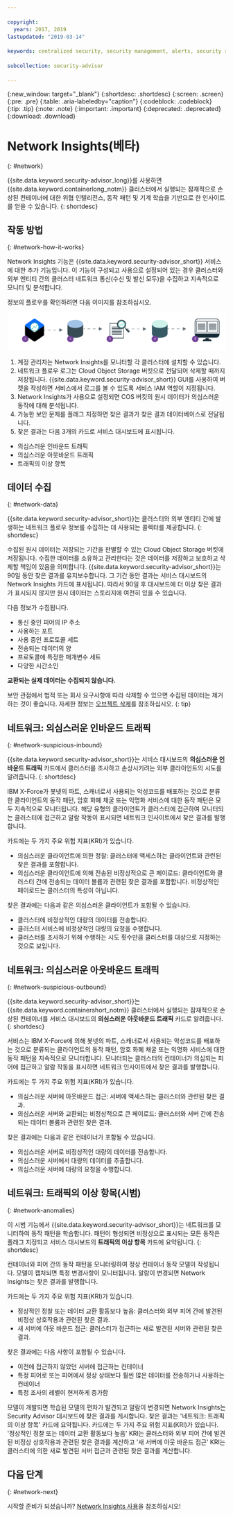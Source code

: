 ```yaml
---

copyright:
  years: 2017, 2019
lastupdated: "2019-03-14"

keywords: centralized security, security management, alerts, security risk, insights, threat detection

subcollection: security-advisor

---
```


{:new_window: target="_blank"}
{:shortdesc: .shortdesc}
{:screen: .screen}
{:pre: .pre}
{:table: .aria-labeledby="caption"}
{:codeblock: .codeblock}
{:tip: .tip}
{:note: .note}
{:important: .important}
{:deprecated: .deprecated}
{:download: .download}


# Network Insights(베타)
{: #network}

{{site.data.keyword.security-advisor_long}}를 사용하면 {{site.data.keyword.containerlong_notm}} 클러스터에서 실행되는 잠재적으로 손상된 컨테이너에 대한 위협 인텔리전스, 동작 패턴 및 기계 학습을 기반으로 한 인사이트를 얻을 수 있습니다.
{: shortdesc}


## 작동 방법
{: #network-how-it-works}

Network Insights 기능은 {{site.data.keyword.security-advisor_short}} 서비스에 대한 추가 기능입니다. 이 기능이 구성되고 사용으로 설정되어 있는 경우 클러스터와 외부 엔티티 간의 클러스터 네트워크 통신(수신 및 발신 모두)을 수집하고 지속적으로 모니터 및 분석합니다.

정보의 플로우를 확인하려면 다음 이미지를 참조하십시오.

![Network Insights 플로우 다이어그램](images/network-insights-flow.png)

1. 계정 관리자는 Network Insights를 모니터할 각 클러스터에 설치할 수 있습니다.
2. 네트워크 플로우 로그는 Cloud Object Storage 버킷으로 전달되어 삭제할 때까지 저장됩니다. {{site.data.keyword.security-advisor_short}} GUI를 사용하여 버켓을 작성하면 서비스에서 로그를 볼 수 있도록 서비스 IAM 역할이 지정됩니다.
3. Network Insights가 사용으로 설정되면 COS 버킷의 원시 데이터가 의심스러운 동작에 대해 분석됩니다.
4. 가능한 보안 문제를 플래그 지정하면 찾은 결과가 찾은 결과 데이터베이스로 전달됩니다.
5. 찾은 결과는 다음 3개의 카드로 서비스 대시보드에 표시됩니다.
  * 의심스러운 인바운드 트래픽
  * 의심스러운 아웃바운드 트래픽
  * 트래픽의 이상 항목


## 데이터 수집
{: #network-data}

{{site.data.keyword.security-advisor_short}}는 클러스터와 외부 엔티티 간에 발생하는 네트워크 플로우 정보를 수집하는 데 사용되는 콜렉터를 제공합니다.
{: shortdesc}

수집된 원시 데이터는 저장되는 기간을 판별할 수 있는 Cloud Object Storage 버킷에 저장됩니다. 수집한 데이터를 소유하고 관리한다는 것은 데이터를 저장하고 보호하고 삭제할 책임이 있음을 의미합니다. {{site.data.keyword.security-advisor_short}}는 90일 동안 찾은 결과를 유지보수합니다. 그 기간 동안 결과는 서비스 대시보드의 Network Insights 카드에 표시됩니다. 따라서 90일 후 대시보드에 더 이상 찾은 결과가 표시되지 않지만 원시 데이터는 스토리지에 여전히 있을 수 있습니다.

다음 정보가 수집됩니다.

* 통신 중인 피어의 IP 주소
* 사용하는 포트
* 사용 중인 프로토콜 세트
* 전송되는 데이터의 양
* 프로토콜에 특정한 매개변수 세트
* 다양한 시간소인

**교환되는 실제 데이터는 수집되지 않습니다.**

보안 관점에서 법적 또는 회사 요구사항에 따라 삭제할 수 있으면 수집된 데이터는 제거하는 것이 좋습니다. 자세한 정보는 [오브젝트 삭제](/docs/services/cloud-object-storage/info?topic=cloud-object-storage-security#deletion)를 참조하십시오.
{: tip}


## 네트워크: 의심스러운 인바운드 트래픽
{: #network-suspicious-inbound}

{{site.data.keyword.security-advisor_short}}는 서비스 대시보드의 **의심스러운 인바운드 트래픽** 카드에서 클러스터를 조사하고 손상시키려는 외부 클라이언트의 시도를 알려줍니다.
{: shortdesc}


IBM X-Force가 봇넷의 파트, 스캐너로서 사용되는 악성코드를 배포하는 것으로 분류한 클라이언트의 동작 패턴, 암호 화폐 채굴 또는 익명화 서비스에 대한 동작 패턴은 모두 지속적으로 모니터됩니다. 해당 유형의 클라이언트가 클러스터에 접근하여 모니터되는 클러스터에 접근하고 알람 작동이 표시되면 네트워크 인사이트에서 찾은 결과를 발행합니다.


카드에는 두 가지 주요 위험 지표(KRI)가 있습니다.

* 의심스러운 클라이언트에 의한 정찰: 클러스터에 액세스하는 클라이언트와 관련된 찾은 결과를 포함합니다.
* 의심스러운 클라이언트에 의해 전송된 비정상적으로 큰 페이로드: 클라이언트와 클러스터 간에 전송되는 데이터 볼륨과 관련된 찾은 결과를 포함합니다. 비정상적인 페이로드는 클러스터의 특성이 아닙니다.


찾은 결과에는 다음과 같은 의심스러운 클라이언트가 포함될 수 있습니다.

* 클러스터에 비정상적인 대량의 데이터를 전송합니다.
* 클러스터 서비스에 비정상적인 대량의 요청을 수행합니다.
* 클러스터를 조사하기 위해 수행하는 시도 횟수만큼 클러스터를 대상으로 지정하는 것으로 보입니다.



## 네트워크: 의심스러운 아웃바운드 트래픽
{: #network-suspicious-outbound}

{{site.data.keyword.security-advisor_short}}는 {{site.data.keyword.containershort_notm}} 클러스터에서 실행되는 잠재적으로 손상된 컨테이너를 서비스 대시보드의 **의심스러운 아웃바운드 트래픽** 카드로 알려줍니다.
{: shortdesc}

서비스는 IBM X-Force에 의해 봇넷의 파트, 스캐너로서 사용되는 악성코드를 배포하는 것으로 분류되는 클라이언트의 동작 패턴, 암호 화폐 채굴 또는 익명화 서비스에 대한 동작 패턴을 지속적으로 모니터합니다. 모니터되는 클러스터의 컨테이너가 의심되는 피어에 접근하고 알람 작동을 표시하면 네트워크 인사이트에서 찾은 결과를 발행합니다.

카드에는 두 가지 주요 위험 지표(KRI)가 있습니다.

* 의심스러운 서버에 아웃바운드 접근: 서버에 액세스하는 클러스터와 관련된 찾은 결과.
* 의심스러운 서버와 교환되는 비정상적으로 큰 페이로드: 클러스터와 서버 간에 전송되는 데이터 볼륨과 관련된 찾은 결과.


찾은 결과에는 다음과 같은 컨테이너가 포함될 수 있습니다.

* 의심스러운 서버로 비정상적인 대량의 데이터를 전송합니다.
* 의심스러운 서버에서 대량의 데이터를 추출합니다.
* 의심스러운 서버에 대량의 요청을 수행합니다.


## 네트워크: 트래픽의 이상 항목(시범)
{: #network-anomalies}

이 시범 기능에서 {{site.data.keyword.security-advisor_short}}는 네트워크를 모니터하여 동작 패턴을 학습합니다. 패턴이 형성되면 비정상으로 표시되는 모든 동작은 플래그 지정되고 서비스 대시보드의 **트래픽의 이상 항목** 카드에 요약됩니다.
{: shortdesc}

컨테이너와 피어 간의 동작 패턴을 모니터링하여 정상 컨테이너 동작 모델이 작성됩니다. 모델이 캡처되면 특정 변경사항이 모니터됩니다. 알람이 변경되면 Network Insights는 찾은 결과를 발행합니다.

카드에는 두 가지 주요 위험 지표(KRI)가 있습니다.

* 정상적인 정찰 또는 데이터 교환 활동보다 높음: 클러스터와 외부 피어 간에 발견된 비정상 상호작용과 관련된 찾은 결과.
* 새 서버에 아웃 바운드 접근: 클러스터가 접근하는 새로 발견된 서버와 관련된 찾은 결과.

찾은 결과에는 다음 사항이 포함될 수 있습니다.   

* 이전에 접근하지 않았던 서버에 접근하는 컨테이너
* 특정 피어로 또는 피어에서 정상 상태보다 훨씬 많은 데이터를 전송하거나 사용하는 컨테이너
* 특정 조사의 레벨이 현저하게 증가함

 모델이 개발되면 학습된 모델의 편차가 발견되고 알람이 변경되면 Network Insights는 Security Advisor 대시보드에 찾은 결과를 게시합니다. 찾은 결과는 '네트워크: 트래픽의 이상 항목' 카드에 요약됩니다. 카드에는 두 가지 주요 위험 지표(KRI)가 있습니다. '정상적인 정찰 또는 데이터 교환 활동보다 높음' KRI는 클러스터와 외부 피어 간에 발견된 비정상 상호작용과 관련된 찾은 결과를 계산하고 '새 서버에 아웃 바운드 접근' KRI는 클러스터에 의한 새로 발견된 서버 접근과 관련된 찾은 결과를 계산합니다.  

## 다음 단계
{: #network-next}

시작할 준비가 되셨습니까? [Network Insights 사용](/docs/services/security-advisor/setup-network.html)을 참조하십시오!
